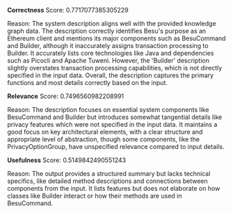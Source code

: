 **Correctness**
Score: 0.7717077385305229

Reason: The system description aligns well with the provided knowledge graph data. The description correctly identifies Besu's purpose as an Ethereum client and mentions its major components such as BesuCommand and Builder, although it inaccurately 
assigns transaction processing to Builder. It accurately lists core technologies like Java and dependencies such as Picocli and Apache Tuweni. However, the 'Builder' description slightly overstates transaction processing capabilities, which is not 
directly specified in the input data. Overall, the description captures the primary functions and most details correctly based on the input.

**Relevance**
Score: 0.7496560982208991

Reason: The description focuses on essential system components like BesuCommand and Builder but introduces somewhat tangential details like privacy features which were not specified in the input data. It maintains a good focus on key architectural 
elements, with a clear structure and appropriate level of abstraction, though some components, like the PrivacyOptionGroup, have unspecified relevance compared to input details.

**Usefulness**
Score: 0.5149842490551243

Reason: The output provides a structured summary but lacks technical specifics, like detailed method descriptions and connections between components from the input. It lists features but does not elaborate on how classes like Builder interact or how 
their methods are used in BesuCommand.